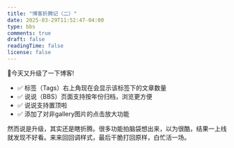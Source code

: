 ```yaml
---
title: "博客折腾记（二）"
date: 2025-03-29T11:52:47-04:00
type: bbs
comments: true
draft: false
readingTime: false
license: false
---
```

🥳今天又升级了一下博客!

+ ✅ 标签（Tags）右上角现在会显示该标签下的文章数量
+ ✅ 说说（BBS）页面支持按年份归档，浏览更方便
+ ✅ 说说支持置顶啦
+ ✅ 添加了对非gallery图片的点击放大功能

然而说是升级，其实还是瞎折腾。很多功能拍脑袋想出来，以为很酷，结果一上线就发现不好看。来来回回调样式，最后干脆打回原样，白忙活一场。

